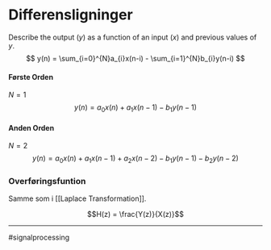 # Differensligninger
Describe the output ($y$) as a function of an input ($x$) and previous values of $y$.
$$
y(n) = \sum_{i=0}^{N}a_{i}x(n-i) - \sum_{i=1}^{N}b_{i}y(n-i)
$$

#### Første Orden
$N=1$
$$y(n) = a_{0}x(n) + a_{1}x(n-1) - b_{1}y(n-1)$$
#### Anden Orden
$N=2$
$$y(n) = a_{0}x(n) + a_{1}x(n-1) + a_{2}x(n-2) - b_{1}y(n-1) - b_{2}y(n-2)$$

### Overføringsfuntion
Samme som i [[Laplace Transformation]].

$$H(z) = \frac{Y(z)}{X(z)}$$

---
#signalprocessing